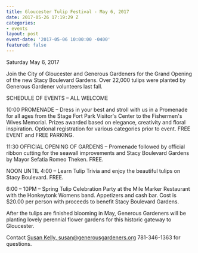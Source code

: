 ```yaml
---
title: Gloucester Tulip Festival - May 6, 2017
date: 2017-05-26 17:19:29 Z
categories:
- events
layout: post
event-date: '2017-05-06 10:00:00 -0400'
featured: false
---
```


Saturday May 6, 2017

Join the City of Gloucester and Generous Gardeners for the Grand Opening of the new Stacy Boulevard Gardens. Over 22,000 tulips were planted by Generous Gardener volunteers last fall.

SCHEDULE OF EVENTS – ALL WELCOME

10:00 PROMENADE – Dress in your best and stroll with us in a Promenade for all ages from the Stage Fort Park Visitor's Center to the Fishermen's Wives Memorial. Prizes awarded based on elegance, creativity and floral inspiration. Optional registration for various categories prior to event. FREE EVENT and FREE PARKING.

11:30 OFFICIAL OPENING OF GARDENS – Promenade followed by official ribbon cutting for the seawall improvements and Stacy Boulevard Gardens by Mayor Sefatia Romeo Theken. FREE.

NOON UNTIL 4:00 – Learn Tulip Trivia and enjoy the beautiful tulips on Stacy Boulevard. FREE.

6:00 – 10PM – Spring Tulip Celebration Party at the Mile Marker Restaurant with the Honkeytonk Womens band. Appetizers and cash bar. Cost is $20.00 per person with proceeds to benefit Stacy Boulevard Gardens.

After the tulips are finished blooming in May, Generous Gardeners will be planting lovely perennial flower gardens for this historic gateway to Gloucester.

Contact [Susan Kelly, susan@generousgardeners.org](susan@generousgardeners.org) 781-346-1363 for questions.
